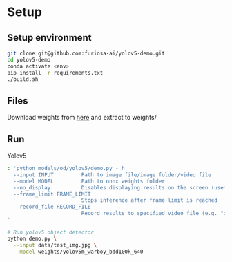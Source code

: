 # Setup

## Setup environment
```bash
git clone git@github.com:furiosa-ai/yolov5-demo.git
cd yolov5-demo
conda activate <env>
pip install -r requirements.txt
./build.sh
```

## Files

Download weights from [here](https://drive.google.com/file/d/1Cdvld9ASNpnMUAVC10aDSNUBeLYlFBhB/view?usp=sharing) and extract to weights/

## Run

Yolov5
```bash
: 'python models/od/yolov5/demo.py - h
  --input INPUT         Path to image file/image folder/video file
  --model MODEL         Path to onnx weights folder
  --no_display          Disables displaying results on the screen (useful for server)
  --frame_limit FRAME_LIMIT
                        Stops inference after frame limit is reached
  --record_file RECORD_FILE
                        Record results to specified video file (e.g. "out.mp4")
'

# Run yolov5 object detector
python demo.py \
  --input data/test_img.jpg \
  --model weights/yolov5m_warboy_bdd100k_640
```
